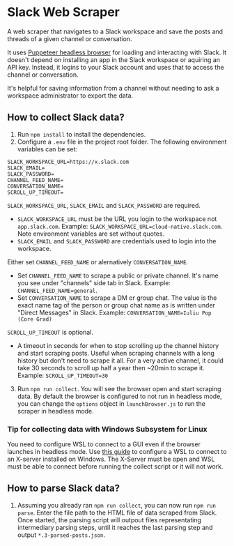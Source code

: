 # Slack Web Scraper

A web scraper that navigates to a Slack workspace and save the posts and threads of a given channel or conversation.

It uses [Puppeteer headless browser](https://puppeteer.github.io/puppeteer/) for loading and interacting with Slack. It doesn't depend on installing an app in the Slack workspace or aquiring an API key. Instead, it logins to your Slack account and uses that to access the channel or conversation.

It's helpful for saving information from a channel without needing to ask a workspace administrator to export the data.

## How to collect Slack data?

1. Run `npm install` to install the dependencies.
2. Configure a `.env` file in the project root folder. The following environment variables can be set:

```
SLACK_WORKSPACE_URL=https://x.slack.com
SLACK_EMAIL=
SLACK_PASSWORD=
CHANNEL_FEED_NAME=
CONVERSATION_NAME=
SCROLL_UP_TIMEOUT=
```

`SLACK_WORKSPACE_URL`, `SLACK_EMAIL` and `SLACK_PASSWORD` are required.

- `SLACK_WORKSPACE_URL` must be the URL you login to the workspace not `app.slack.com`. Example: `SLACK_WORKSPACE_URL=cloud-native.slack.com`. Note environment variables are set without quotes.
- `SLACK_EMAIL` and `SLACK_PASSWORD` are credentials used to login into the workspace.

Either set `CHANNEL_FEED_NAME` or alernatively `CONVERSATION_NAME`.

- Set `CHANNEL_FEED_NAME` to scrape a public or private channel. It's name you see under "channels" side tab in Slack. Example: `CHANNEL_FEED_NAME=general`.
- Set `CONVERSATION_NAME` to scrape a DM or group chat. The value is the exact name tag of the person or group chat name as is written under "Direct Messages" in Slack. Example: `CONVERSATION_NAME=Iuliu Pop (Core Grad)`

`SCROLL_UP_TIMEOUT` is optional.

- A timeout in seconds for when to stop scrolling up the channel history and start scraping posts. Useful when scraping channels with a long history but don't need to scrape it all. For a very active channel, it could take 30 seconds to scroll up half a year then ~20min to scrape it. Example: `SCROLL_UP_TIMEOUT=30`

3. Run `npm run collect`. You will see the browser open and start scraping data. By default the browser is configured to not run in headless mode, you can change the `options` object in `launchBrowser.js` to run the scraper in headless mode.

### Tip for collecting data with Windows Subsystem for Linux

You need to configure WSL to connect to a GUI even if the browser launches in headless mode. Use [this guide](https://nickymeuleman.netlify.app/blog/gui-on-wsl2-cypress) to configure a WSL to connect to an X-server installed on Windows. The X-Server must be open and WSL must be able to connect before running the collect script or it will not work.

## How to parse Slack data?

1. Assuming you already ran `npm run collect`, you can now run `npm run parse`. Enter the file path to the HTML file of data scraped from Slack. Once started, the parsing script will outpout files representating intermediary parsing steps, until it reaches the last parsing step and output `*.3-parsed-posts.json`.
